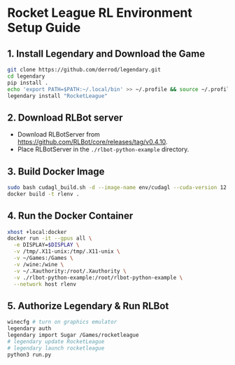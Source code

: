 # Rocket League RL Environment Setup Guide

## 1. Install Legendary and Download the Game
```bash
git clone https://github.com/derrod/legendary.git
cd legendary
pip install .
echo 'export PATH=$PATH:~/.local/bin' >> ~/.profile && source ~/.profile
legendary install "RocketLeague"
```

## 2. Download RLBot server
- Download RLBotServer from https://github.com/RLBot/core/releases/tag/v0.4.10.
- Place RLBotServer in the `./rlbot-python-example` directory.

## 3. Build Docker Image
```bash
sudo bash cudagl_build.sh -d --image-name env/cudagl --cuda-version 12.4.0 --os ubuntu --os-version 22.04 --arch x86_64 --cudagl
docker build -t rlenv .
```
## 4. Run the Docker Container
```bash
xhost +local:docker
docker run -it --gpus all \
  -e DISPLAY=$DISPLAY \
  -v /tmp/.X11-unix:/tmp/.X11-unix \
  -v ~/Games:/Games \
  -v /wine:/wine \
  -v ~/.Xauthority:/root/.Xauthority \
  -v ./rlbot-python-example:/root/rlbot-python-example \
  --network host rlenv
```
## 5. Authorize Legendary & Run RLBot
```bash
winecfg # turn on graphics emulator
legendary auth
legendary import Sugar /Games/rocketleague
# legendary update RocketLeague
# legendary launch rocketleague
python3 run.py
```
